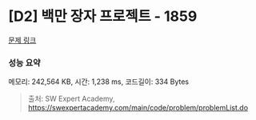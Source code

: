# [D2] 백만 장자 프로젝트 - 1859 

[문제 링크](https://swexpertacademy.com/main/code/problem/problemDetail.do?contestProbId=AV5LrsUaDxcDFAXc) 

### 성능 요약

메모리: 242,564 KB, 시간: 1,238 ms, 코드길이: 334 Bytes



> 출처: SW Expert Academy, https://swexpertacademy.com/main/code/problem/problemList.do